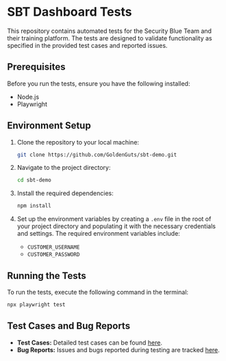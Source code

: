 # SBT Dashboard Tests

This repository contains automated tests for the Security Blue Team and their training platform. The tests are designed to validate functionality as specified in the provided test cases and reported issues.

## Prerequisites

Before you run the tests, ensure you have the following installed:
- Node.js
- Playwright

## Environment Setup

1. Clone the repository to your local machine:
   ```bash
   git clone https://github.com/GoldenGuts/sbt-demo.git
   ```

2. Navigate to the project directory:
   ```bash
   cd sbt-demo
   ```

3. Install the required dependencies:
   ```bash
   npm install
   ```

4. Set up the environment variables by creating a `.env` file in the root of your project directory and populating it with the necessary credentials and settings. The required environment variables include:
   - `CUSTOMER_USERNAME`
   - `CUSTOMER_PASSWORD`

## Running the Tests

To run the tests, execute the following command in the terminal:
```bash
npx playwright test
```

## Test Cases and Bug Reports

- **Test Cases:** Detailed test cases can be found [here](https://docs.google.com/spreadsheets/d/1mVuXi7GEBmlqxCtUe_BUoUt-NVB-STVQDXSkwy7NoAU/edit?usp=sharing).
- **Bug Reports:** Issues and bugs reported during testing are tracked [here](https://github.com/GoldenGuts/sbt-demo/issues).